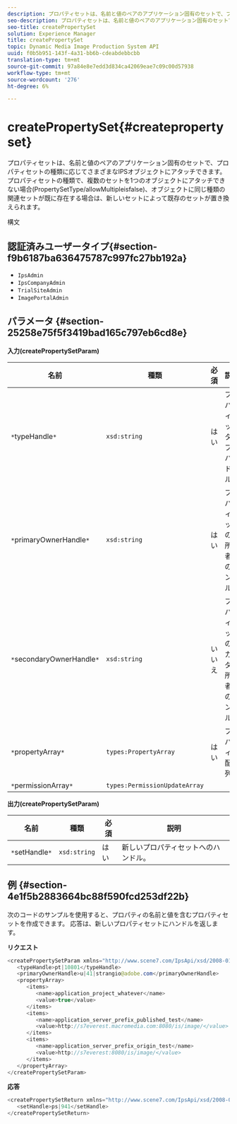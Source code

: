 ```yaml
---
description: プロパティセットは、名前と値のペアのアプリケーション固有のセットで、プロパティセットの種類に応じてさまざまなIPSオブジェクトにアタッチできます。 プロパティセットの種類で、複数のセットを1つのオブジェクトにアタッチできない場合(PropertySetType/allowMultipleisfalse)、オブジェクトに同じ種類の関連セットが既に存在する場合は、新しいセットによって既存のセットが置き換えられます。
seo-description: プロパティセットは、名前と値のペアのアプリケーション固有のセットで、プロパティセットの種類に応じてさまざまなIPSオブジェクトにアタッチできます。 プロパティセットの種類で、複数のセットを1つのオブジェクトにアタッチできない場合(PropertySetType/allowMultipleisfalse)、オブジェクトに同じ種類の関連セットが既に存在する場合は、新しいセットによって既存のセットが置き換えられます。
seo-title: createPropertySet
solution: Experience Manager
title: createPropertySet
topic: Dynamic Media Image Production System API
uuid: f0b5b951-143f-4a31-bb6b-cdeabdebbcbb
translation-type: tm+mt
source-git-commit: 97a84e8e7edd3d834ca42069eae7c09c00d57938
workflow-type: tm+mt
source-wordcount: '276'
ht-degree: 6%

---
```



# createPropertySet{#createpropertyset}

プロパティセットは、名前と値のペアのアプリケーション固有のセットで、プロパティセットの種類に応じてさまざまなIPSオブジェクトにアタッチできます。 プロパティセットの種類で、複数のセットを1つのオブジェクトにアタッチできない場合(PropertySetType/allowMultipleisfalse)、オブジェクトに同じ種類の関連セットが既に存在する場合は、新しいセットによって既存のセットが置き換えられます。

構文

## 認証済みユーザータイプ{#section-f9b6187ba636475787c997fc27bb192a}

* `IpsAdmin`
* `IpsCompanyAdmin`
* `TrialSiteAdmin`
* `ImagePortalAdmin`

## パラメータ {#section-25258e75f5f3419bad165c797eb6cd8e}

**入力(createPropertySetParam)**

| 名前 | 種類 | 必須 | 説明 |
|---|---|---|---|
| `*`typeHandle`*` | `xsd:string` | はい | プロパティセットタイプのハンドル。 |
| `*`primaryOwnerHandle`*` | `xsd:string` | はい | プロパティセットの主所有者へのハンドル。 |
| `*`secondaryOwnerHandle`*` | `xsd:string` | いいえ | プロパティセットのセカンダリ所有者へのハンドル。 |
| `*`propertyArray`*` | `types:PropertyArray` | はい | プロパティの配列。 |
| `*`permissionArray`*` | `types:PermissionUpdateArray` |  |  |

**出力(createPropertySetParam)**

| 名前 | 種類 | 必須 | 説明 |
|---|---|---|---|
| `*`setHandle`*` | `xsd:string` | はい | 新しいプロパティセットへのハンドル。 |

## 例 {#section-4e1f5b2883664bc88f590fcd253df22b}

次のコードのサンプルを使用すると、プロパティの名前と値を含むプロパティセットを作成できます。 応答は、新しいプロパティセットにハンドルを返します。

**リクエスト**

```java
<createPropertySetParam xmlns="http://www.scene7.com/IpsApi/xsd/2008-01-15">
   <typeHandle>pt|10801</typeHandle>
   <primaryOwnerHandle>u|41|strangio@adobe.com</primaryOwnerHandle>
   <propertyArray>
      <items>
         <name>application_project_whatever</name>
         <value>true</value>
      </items>
      <items>
         <name>application_server_prefix_published_test</name>
         <value>http://s7everest.macromedia.com:8080/is/image/</value>
      </items>
      <items>
         <name>application_server_prefix_origin_test</name>
         <value>http://s7everest:8080/is/image/</value>
      </items>
   </propertyArray>
</createPropertySetParam>
```

**応答**

```java
<createPropertySetReturn xmlns="http://www.scene7.com/IpsApi/xsd/2008-01-15">
   <setHandle>ps|941</setHandle>
</createPropertySetReturn>
```

